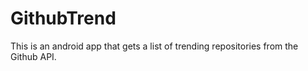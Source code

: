 # GithubTrend
This is an android app that gets a list of trending repositories from the Github API.
